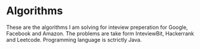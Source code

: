 # Algorithms
These are the algorithms I am solving for inteview preperation for Google, Facebook and Amazon. The problems are take form InteviewBit, Hackerrank and Leetcode. Programming language is sctrictly Java.
